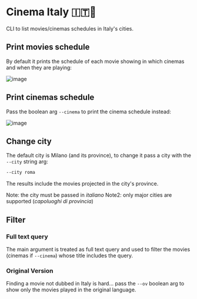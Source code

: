 # Cinema Italy 🇮🇹🎥
CLI to list movies/cinemas schedules in Italy's cities.

## Print movies schedule
By default it prints the schedule of each movie showing in which cinemas and when they are playing:

![image](https://user-images.githubusercontent.com/4029499/38522992-86d093cc-3c4a-11e8-8475-5dd9e9fdcc45.png)

## Print cinemas schedule
Pass the boolean arg `--cinema` to print the cinema schedule instead:

![image](https://user-images.githubusercontent.com/4029499/38523068-b6266e26-3c4a-11e8-84f1-42523b71dcec.png)

## Change city
The default city is Milano (and its province), to change it pass a city with the `--city` string arg:

```sh
--city roma
```

The results include the movies projected in the city's province.

Note: the city must be passed in *italiano*
Note2: only major cities are supported (*capoluoghi di provincia*)

## Filter
### Full text query
The main argument is treated as full text query and used to filter the movies (cinemas if `--cinema`) whose title includes the query.

### Original Version
Finding a movie not dubbed in Italy is hard... pass the `--ov` boolean arg to show only the movies played in the original language.
